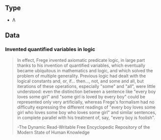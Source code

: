## Type
- Λ

## Data

### Invented quantified variables in logic

> In effect, Frege invented axiomatic predicate logic, in large part thanks to his invention of quantified variables, which eventually became ubiquitous in mathematics and logic, and which solved the problem of multiple generality. Previous logic had dealt with the logical constants and, or, if... then..., not, and some and all, but iterations of these operations, especially "some" and "all", were little understood: even the distinction between a sentence like "every boy loves some girl" and "some girl is loved by every boy" could be represented only very artificially, whereas Frege's formalism had no difficulty expressing the different readings of "every boy loves some girl who loves some boy who loves some girl" and similar sentences, in complete parallel with his treatment of, say, "every boy is foolish".
> 
> -The Dynamic Read-Writable Free Encyclopedic Repository of the Modern State of Human Knowledge

